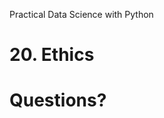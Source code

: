 [comment]: # (THEME = pdsp)
[comment]: # (CODE_THEME = base16/zenburn)
Practical Data Science with Python
# 20. Ethics

[comment]: # (!!!)

# Questions?

